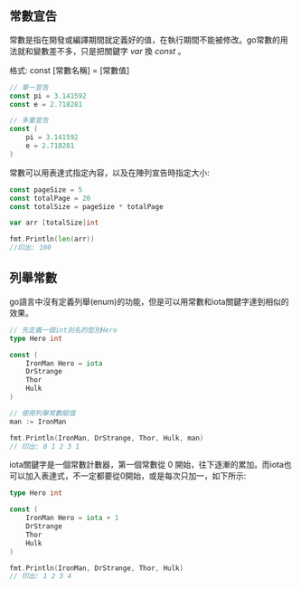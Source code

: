 ## 常數宣告

常數是指在開發或編譯期間就定義好的值，在執行期間不能被修改。go常數的用法就和變數差不多，只是把關鍵字 *var* 換 *const* 。

格式:  const  [常數名稱]  =  [常數值] 

```go
// 單一宣告
const pi = 3.141592
const e = 2.718281

// 多重宣告 
const (
    pi = 3.141592
	e = 2.718281
)
```

常數可以用表達式指定內容，以及在陣列宣告時指定大小:

```go
const pageSize = 5
const totalPage = 20
const totalSize = pageSize * totalPage

var arr [totalSize]int

fmt.Println(len(arr))
//印出: 100
```



## 列舉常數

go語言中沒有定義列舉(enum)的功能，但是可以用常數和iota關鍵字達到相似的效果。

```go
// 先定義一個int別名的型別Hero
type Hero int

const (
    IronMan Hero = iota
    DrStrange
    Thor
    Hulk
)

// 使用列舉常數賦值
man := IronMan

fmt.Println(IronMan, DrStrange, Thor, Hulk, man)
// 印出: 0 1 2 3 1
```

iota關鍵字是一個常數計數器，第一個常數從 0 開始，往下逐漸的累加。而iota也可以加入表達式，不一定都要從0開始，或是每次只加一，如下所示:

```go
type Hero int

const (
    IronMan Hero = iota + 1
    DrStrange
    Thor
    Hulk
)

fmt.Println(IronMan, DrStrange, Thor, Hulk)
// 印出: 1 2 3 4
```



## 